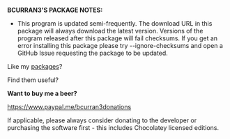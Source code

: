 **BCURRAN3'S PACKAGE NOTES:**

* This program is updated semi-frequently. The download URL in this package will always download the latest version. Versions of the program released after this package will fail checksums. If you get an error installing this package please try --ignore-checksums and open a GitHub Issue requesting the package to be updated.


Like my [packages](https://chocolatey.org/profiles/bcurran3)? 

Find them useful?

**Want to buy me a beer?**

https://www.paypal.me/bcurran3donations

If applicable, please always consider donating to the developer or purchasing the software first - this includes Chocolatey licensed editions.
